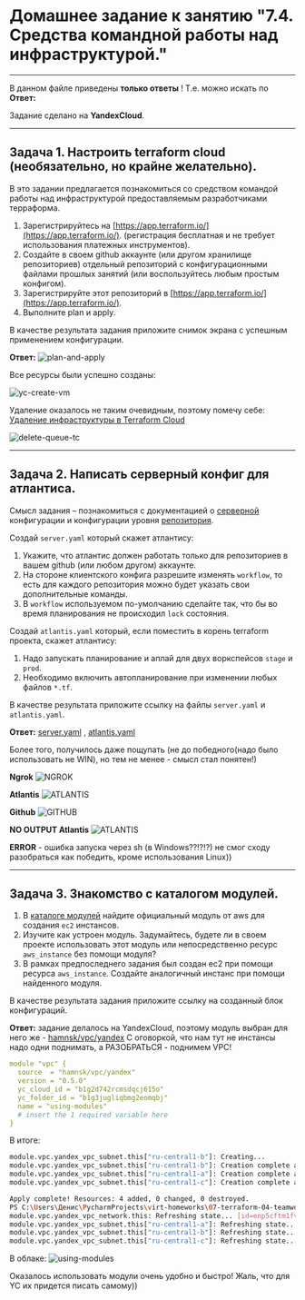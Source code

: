 # Домашнее задание к занятию "7.4. Средства командной работы над инфраструктурой."

---

В данном файле приведены **только ответы** ! Т.е. можно искать по **Ответ:**

Задание сделано на **YandexCloud**.

---

## Задача 1. Настроить terraform cloud (необязательно, но крайне желательно).

В это задании предлагается познакомиться со средством командой работы над инфраструктурой предоставляемым
разработчиками терраформа. 

1. Зарегистрируйтесь на [https://app.terraform.io/](https://app.terraform.io/).
(регистрация бесплатная и не требует использования платежных инструментов).
2. Создайте в своем github аккаунте (или другом хранилище репозиториев) отдельный репозиторий с
 конфигурационными файлами прошлых занятий (или воспользуйтесь любым простым конфигом).
3. Зарегистрируйте этот репозиторий в [https://app.terraform.io/](https://app.terraform.io/).
4. Выполните plan и apply. 

В качестве результата задания приложите снимок экрана с успешным применением конфигурации.

**Ответ:** ![plan-and-apply](src/pic/terraform-cloud-1-plan-and-apply-VCS.PNG)

Все ресурсы были успешно созданы:

![yc-create-vm](src/pic/terraform-cloud-1-plan-and-apply-VCS-vm-create-as-in%20TC.PNG)

Удаление оказалось не таким очевидным, поэтому помечу себе: [Удаление инфраструктуры в Terraform Cloud](https://learn.hashicorp.com/tutorials/terraform/cloud-destroy)
 
![delete-queue-tc](src/pic/terraform-cloud-1-plan-and-apply-VCS-delete-infrastracture.PNG)


---

## Задача 2. Написать серверный конфиг для атлантиса. 

Смысл задания – познакомиться с документацией 
о [серверной](https://www.runatlantis.io/docs/server-side-repo-config.html) конфигурации и конфигурации уровня 
 [репозитория](https://www.runatlantis.io/docs/repo-level-atlantis-yaml.html).

Создай `server.yaml` который скажет атлантису:
1. Укажите, что атлантис должен работать только для репозиториев в вашем github (или любом другом) аккаунте.
2. На стороне клиентского конфига разрешите изменять `workflow`, то есть для каждого репозитория можно 
будет указать свои дополнительные команды. 
3. В `workflow` используемом по-умолчанию сделайте так, что бы во время планирования не происходил `lock` состояния.

Создай `atlantis.yaml` который, если поместить в корень terraform проекта, скажет атлантису:
1. Надо запускать планирование и аплай для двух воркспейсов `stage` и `prod`.
2. Необходимо включить автопланирование при изменении любых файлов `*.tf`.

В качестве результата приложите ссылку на файлы `server.yaml` и `atlantis.yaml`.

**Ответ:** [server.yaml](https://github.com/bolgovsky/virt-homeworks/blob/master/07-terraform-04-teamwork/src/atlantis/server.yaml) , [atlantis.yaml](https://github.com/bolgovsky/virt-homeworks/blob/master/07-terraform-04-teamwork/src/atlantis/atlantis.yaml)

Более того, получилось даже пощупать (не до победного(надо было использовать не WIN), но тем не менее - смысл стал понятен!)

**Ngrok**
![NGROK](src/pic/atlantis-winx64-ngrok-results-01.PNG)

**Atlantis**
![ATLANTIS](src/pic/atlantis-winx64-atlantis-results-01.PNG)

**Github**
![GITHUB](src/pic/atlantis-winx64-github-results-01.PNG)

**NO OUTPUT Atlantis**
![ATLANTIS](src/pic/atlantis-winx64-nooutput-results-01.PNG)

**ERROR** - ошибка запуска через sh (в Windows??!?!?) не смог сходу разобраться как победить, кроме использования Linux))

---

## Задача 3. Знакомство с каталогом модулей. 

1. В [каталоге модулей](https://registry.terraform.io/browse/modules) найдите официальный модуль от aws для создания
`ec2` инстансов. 
2. Изучите как устроен модуль. Задумайтесь, будете ли в своем проекте использовать этот модуль или непосредственно 
ресурс `aws_instance` без помощи модуля?
3. В рамках предпоследнего задания был создан ec2 при помощи ресурса `aws_instance`. 
Создайте аналогичный инстанс при помощи найденного модуля.   

В качестве результата задания приложите ссылку на созданный блок конфигураций. 

**Ответ:** задание делалось на YandexCloud, поэтому модуль выбран для него же - [hamnsk/vpc/yandex](https://registry.terraform.io/modules/hamnsk/vpc/yandex/latest)
С оговоркой, что нам тут не инстансы надо одни поднимать, а РАЗОБРАТЬСЯ - поднимем VPC!

```yaml
module "vpc" {
  source  = "hamnsk/vpc/yandex"
  version = "0.5.0"
  yc_cloud_id = "b1g2d742rcmsdqcj615o"
  yc_folder_id = "b1g3jugliqbmg2eomqbj"
  name = "using-modules"
  # insert the 1 required variable here
}
```

В итоге:
```bash
module.vpc.yandex_vpc_subnet.this["ru-central1-b"]: Creating...
module.vpc.yandex_vpc_subnet.this["ru-central1-b"]: Creation complete after 1s [id=e2ls3b0lnhdaojvuib0p]
module.vpc.yandex_vpc_subnet.this["ru-central1-a"]: Creation complete after 2s [id=e9b8db3gclvempr23pnh]
module.vpc.yandex_vpc_subnet.this["ru-central1-c"]: Creation complete after 2s [id=b0cuhgf3sgtadhu1mvtq]

Apply complete! Resources: 4 added, 0 changed, 0 destroyed.
PS C:\Users\Денис\PycharmProjects\virt-homeworks\07-terraform-04-teamwork\src\terraform> terraform destroy
module.vpc.yandex_vpc_network.this: Refreshing state... [id=enp5cftm1fv57fq7a3g4]
module.vpc.yandex_vpc_subnet.this["ru-central1-a"]: Refreshing state... [id=e9b8db3gclvempr23pnh]
module.vpc.yandex_vpc_subnet.this["ru-central1-b"]: Refreshing state... [id=e2ls3b0lnhdaojvuib0p]
module.vpc.yandex_vpc_subnet.this["ru-central1-c"]: Refreshing state... [id=b0cuhgf3sgtadhu1mvtq]
```
В облаке:
![using-modules](src/pic/terraform-modules.PNG)

Оказалось использовать модули очень удобно и быстро! Жаль, что для YC их придется писать самому))